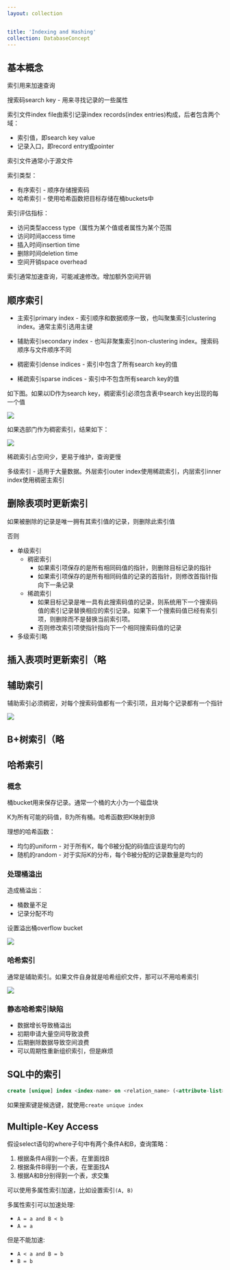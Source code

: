 ```yaml
---
layout: collection


title: 'Indexing and Hashing'
collection: DatabaseConcept
---
```


## 基本概念

索引用来加速查询

搜索码search key - 用来寻找记录的一些属性

索引文件index file由索引记录index records(index entries)构成，后者包含两个域：
- 索引值，即search key value
- 记录入口，即record entry或pointer

索引文件通常小于源文件

索引类型：
- 有序索引 - 顺序存储搜索码
- 哈希索引 - 使用哈希函数把目标存储在桶buckets中

索引评估指标：
- 访问类型access type（属性为某个值或者属性为某个范围
- 访问时间access time
- 插入时间insertion time
- 删除时间deletion time
- 空间开销space overhead

索引通常加速查询，可能减速修改。增加额外空间开销

## 顺序索引

- 主索引primary index - 索引顺序和数据顺序一致，也叫聚集索引clustering index。通常主索引选用主键
- 辅助索引secondary index - 也叫非聚集索引non-clustering index。搜索码顺序与文件顺序不同

- 稠密索引dense indices - 索引中包含了所有search key的值
- 稀疏索引sparse indices - 索引中不包含所有search key的值

如下图。如果以ID作为search key，稠密索引必须包含表中search key出现的每一个值

![](./_img/11-1.png)

如果选部门作为稠密索引，结果如下：

![](./_img/11-2.png)

稀疏索引占空间少，更易于维护，查询更慢

多级索引 - 适用于大量数据。外层索引outer index使用稀疏索引，内层索引inner index使用稠密主索引

## 删除表项时更新索引

如果被删除的记录是唯一拥有其索引值的记录，则删除此索引值

否则
- 单级索引
  - 稠密索引
    - 如果索引项保存的是所有相同码值的指针，则删除目标记录的指针
    - 如果索引项保存的是所有相同码值的记录的首指针，则修改首指针指向下一条记录
  - 稀疏索引
    - 如果目标记录是唯一具有此搜索码值的记录，则系统用下一个搜索码值的索引记录替换相应的索引记录。如果下一个搜索码值已经有索引项，则删除而不是替换当前索引项。
    - 否则修改索引项使指针指向下一个相同搜索码值的记录
- 多级索引略

## 插入表项时更新索引（略

## 辅助索引

辅助索引必须稠密，对每个搜索码值都有一个索引项，且对每个记录都有一个指针

![](./_img/11-3.png)

## B+树索引（略

## 哈希索引

### 概念

桶bucket用来保存记录。通常一个桶的大小为一个磁盘块

K为所有可能的码值，B为所有桶。哈希函数把K映射到B

理想的哈希函数：
- 均匀的uniform - 对于所有K，每个B被分配的码值应该是均匀的
- 随机的random - 对于实际K的分布，每个B被分配的记录数量是均匀的

### 处理桶溢出

造成桶溢出：
- 桶数量不足
- 记录分配不均

设置溢出桶overflow bucket

![](./_img/11-4.png)

### 哈希索引

通常是辅助索引。如果文件自身就是哈希组织文件，那可以不用哈希索引

![](./_img/11-5.png)

### 静态哈希索引缺陷

- 数据增长导致桶溢出
- 初期申请大量空间导致浪费
- 后期删除数据导致空间浪费
- 可以周期性重新组织索引，但是麻烦

## SQL中的索引

```sql
create [unique] index <index-name> on <relation_name> (<attribute-list>)
```

如果搜索键是候选键，就使用`create unique index`

## Multiple-Key Access

假设select语句的where子句中有两个条件A和B，查询策略：
1. 根据条件A得到一个表，在里面找B
2. 根据条件B得到一个表，在里面找A
3. 根据A和B分别得到一个表，求交集

可以使用多属性索引加速，比如设置索引`(A, B)`

多属性索引可以加速处理:
- `A = a and B < b`
- `A = a`

但是不能加速:
- `A < a and B = b`
- `B = b`